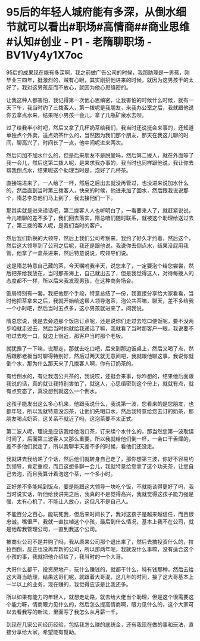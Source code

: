# 95后的年轻人城府能有多深，从倒水细节就可以看出#职场#高情商##商业思维#认知#创业 - P1 - 老隋聊职场 - BV1Vy4y1X7oc

95后的成果现在能有多深啊，我之前做广告公司的时候，我那助理是一男孩，刚毕业三四年，挺激烈的，贼有心眼，其实刚招他进来的时候，就因为这男孩干的太好了，我对这男孩反而不放心，就因为他心思缜密的。

让我这种人都害怕，我记得第一次他心思缜密，让我害怕的时候什么时候，就有一天下午，我当时约了三拨客人，第一拨呢是我朋友，来我办公室之后，我就跟他说你去拿点水来，结果呢小男孩一会儿，拿了几瓶矿泉水去呗。

过了给我半小时吧，然后又拿了几杯奶茶给我们，我当时还说挺会来事的，还知道单独点个外卖，送点奶茶什么的，当然因为我们那个朋友，那天在我这儿聊的时间，聊高兴了，时间长了一点，他中间呢进来两次。

然后问加不加水什么的，但是后来朋友不是脱堂吗，然后第二拨人，就在外面等了我一会儿，然后这第二拨人呢，是来求我办事的，我当时也同样跟他说，我让你去帮我倒点水，结果呢这个助理当时是，泡好了几杯茶。

直接端进来了，一人给了一杯，然后之后出去就没再管过，也没进来说加水什么的，然后直到当时第三拨客人，快来的时候，他进来加了回水，然后跟我说说那个，隋总李总他们马上到了，我去接他们一下。

那其实就是进来递话吧，第二拨客人人也听明白了，一看要来人了，就赶紧说说，今儿咱聊的差不多了，我们回去落实，隋总咱们随时联系，就被这个助理给送过去了，第三拨的客人呢，是我们当时的客户。

然后我们新换的大领导，然后上我们公司考察来，我约了好久才约着，然后这个，然后这大领导到了公司之后呢，我还是跟他说，我说你去倒点水，结果没屁用我管，他拿了一盒茶进来，然后特意说说，哎领导们说。

这是隋总特意自己藏的茶，今天嘱咐我半天，说您来了，一定要泡个给您尝尝，然后把茶给我放在，当时那茶海上，自己就出去了，但是我觉得这人，对待每拨人的态度都不一样，所以后来我发现男孩，在这种商务场合。

饭局特别有一套，我把他那个手段，特意总结了一份，我直接分享给大家看看，当时他把茶拿来之后，我就开始给这帮人领导泡茶，泡公共茶嘛，聊天，差不多给我一个小时吧，然后当时五点多，这小男孩就进来了，问我说。

隋总您说，我是去旁边那个饭店订点呢，还是说你们走过去吃口便饭呢，要不没两步咱就走过去，然后当时他就给我递话了嘛，我就看了当时那客户一眼，我说要不咱过去吃一口，就边上很近，那客户当时那个老板。

就犹豫了一下嘛，说那走，那就去吃口吧，后来到那边饭桌上，然后又喝了点，然后跟那老板当时聊得特别好，然后过两天就无意间吧，我就跟他聊这事，我说你就倒个水，那为什么那天来了几拨客人啊，你有订奶茶的。

有给倒水的，有让我泡公共茶的，我说哎，还挺会来事，你咋想的，结果他后面跟我说的话，真的就让我特别害怕了，就这人，心思缜密到这个份上，就就有点，就有点变态了，真没想到就这么一个倒水。

这孩子能发出这么多心机来，他跟我说什么，我说第一波，您看来的是您朋友，也都年轻，所以我就特意没泡茶，让他们先喝口水，然后我特意给您去订的奶茶，那朋友喝点奶茶，这关系不就近了吗，这泡茶要不太正式。

第二波人呢，理说是应该我给他泡口茶，订来续个水什么的，那当然您第一波耽误时间了，后面第三波客人又那么重要，所以我就给他们倒一杯，一会口干舌燥的，差不多他们就走了，所以我聊半天差不多的时候，看他们还没走。

我就进去我给递了个话，然后他们就转身自己走了，那你想第三波，你好不容易约到领导，肯定重视，而且这想多聊一会儿，我就特意给您拿了这个功夫茶，让您自己去泡，而且我算计着泡这个茶，一个多小时。

正好差不多能耗到饭点，要是能跟这大领导一块吃个饭，不就能谈得更好了吗，我当时说实话，听他给我讲完之后，我真的不是觉得高兴，我就觉得这孩子能力强是强，太有心机了，不能让人放心，这但凡不是自己人。

不能百分之百心，能玩死我，但后来时间长了，我对这孩子是越来越信任，而且很忠诚，嘴很严，我就一直扶植这个小孩，最后到什么情况，基本上我不在公司，就是他帮我管理公司，一直到我这个公司。

被商业公司不是并购了吗，我从原来公司那个退出来了，然后去搞投资什么的，拉拉倒倒，反正也没再弄新的公司，所以那两年呢，我就没什么事嘛，没有适合这个小孩的事，我就把他介绍给了，我当时的一个大哥。

大哥什么都干，投资房地产，玩什么赚钱的，就都干什么，特有钱那种，然后去给这大哥当助理，结果这哥们呢，就跟着大哥混，这几年的时间，接了这大哥基本上一半以上的业务，现在赚的，我觉得应该是比我还多。

所以如果有能力的年轻人，就想走劫路，就去给大佬当个助理，但是这个很需要这个能力呀，情商眼力见什么的，然后怎么提高情商啊，眼力见什么的，这个大家可以去看我写的新法，里面写了我怎么从月薪一千。

到现在几家公司经历经验，包括我怎么赚的底统金，还有我现在做的事和玩法，直接分享给大家，希望能有幫助。